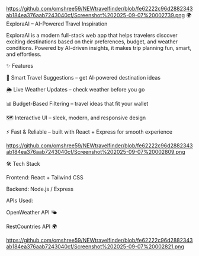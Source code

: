  https://github.com/omshree59/NEWtravelfinder/blob/fe62222c96d2882343ab184ea376aab7243040cf/Screenshot%202025-09-07%20002739.png
 🌍 ExploraAI – AI-Powered Travel Inspiration

ExploraAI is a modern full-stack web app that helps travelers discover exciting destinations based on their preferences, budget, and weather conditions. Powered by  AI-driven insights, it makes trip planning fun, smart, and effortless.

✨ Features

🧭 Smart Travel Suggestions – get AI-powered destination ideas

🌦 Live Weather Updates – check weather before you go

📊 Budget-Based Filtering – travel ideas that fit your wallet

🗺 Interactive UI – sleek, modern, and responsive design

⚡ Fast & Reliable – built with React + Express for smooth experience


https://github.com/omshree59/NEWtravelfinder/blob/fe62222c96d2882343ab184ea376aab7243040cf/Screenshot%202025-09-07%20002809.png

🛠 Tech Stack

Frontend: React + Tailwind CSS

Backend: Node.js / Express

APIs Used:

OpenWeather API 🌤

RestCountries API 🌍


https://github.com/omshree59/NEWtravelfinder/blob/fe62222c96d2882343ab184ea376aab7243040cf/Screenshot%202025-09-07%20002821.png
